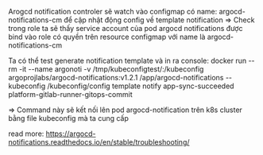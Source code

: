 Arogcd notification controler sẽ watch vào configmap có name: argocd-notifications-cm
để cập nhật động config về template notification
=> Check trong role ta sẽ thấy service account của pod argocd notifications được bind vào role có quyền trên resource configmap với name là argocd-notifications-cm

Ta có thể test generate notification template và in ra console:
docker run --rm -it --name argonoti -v /tmp/kubeconfigtest/:/kubeconfig argoprojlabs/argocd-notifications:v1.2.1 /app/argocd-notifications --kubeconfig /kubeconfig/config template notify app-sync-succeeded platform-gitlab-runner-gitops-commit

=> Command này sẽ kết nối lên pod argocd-notification trên k8s cluster bằng file kubeconfig mà ta cung cấp

read more:
https://argocd-notifications.readthedocs.io/en/stable/troubleshooting/